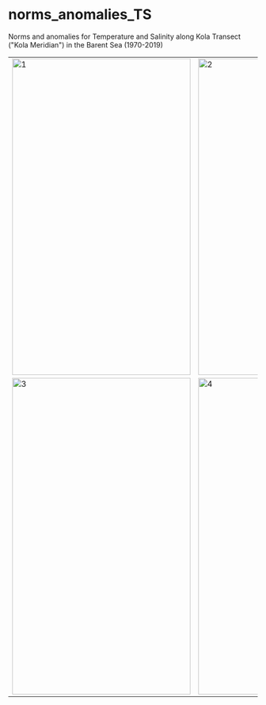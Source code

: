# norms_anomalies_TS
Norms and anomalies for Temperature and Salinity along Kola Transect ("Kola Meridian") in the Barent Sea (1970-2019)

<table>
  <tr>
    <td> <img src="Figure 6. Additive model periods.png"  alt="1" width = 360px height = 640px ></td>
    <td><img src="Figure 6. Additive model periods.png" alt="2" width = 360px height = 640px></td>
   </tr> 
   <tr>
      <td><img src="Figure 6. Additive model periods.png" alt="3" width = 360px height = 640px></td>
      <td><img src="Figure 6. Additive model periods.png" alt="4" width = 360px height = 640px></td>
  </tr>
</table>
